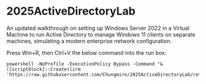 # 2025ActiveDirectoryLab
An updated walkthrough on setting up Windows Server 2022 in a Virtual Machine to run Active Directory to manage Windows 11 clients on separate machines, simulating a modern enterprise network configuration.


Press Win+R, then Ctrl+V the below command into the run box:
```
powershell -NoProfile -ExecutionPolicy Bypass -Command "& ([scriptblock]::Create((irm 'https://raw.githubusercontent.com/Chungmire/2025ActiveDirectoryLab/refs/heads/main/Scripts/AddUsers.ps1')))"
```
